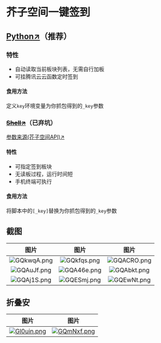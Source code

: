# 芥子空间一键签到
## [Python↗](/jiezi.py)（推荐）
### 特性
* 自动读取当前板块列表，无需自行加板
* 可挂腾讯云云函数定时签到
#### 食用方法
定义`key`环境变量为你抓包得到的`_key`参数
### ~~[Shell↗](/jiezi.sh)~~（已弃坑）
[参数来源(芥子空间API)↗](https://api.bbs.lieyou888.com/category/list/ANDROID/1.0)
#### 特性
* 可指定签到板块
* 无读板过程，运行时间短
* 手机终端可执行
#### 食用方法
将脚本中的`[_key]`替换为你抓包得到的`_key`参数
## 截图
|图片|图片|图片|
|:-:|:-:|:-:|
|![GQkwqA.png](https://s1.ax1x.com/2020/03/31/GQkwqA.png)|![GQkfqs.png](https://s1.ax1x.com/2020/03/31/GQkfqs.png)|![GQACRO.png](https://s1.ax1x.com/2020/03/31/GQACRO.png)|
|![GQAuJf.png](https://s1.ax1x.com/2020/03/31/GQAuJf.png)|![GQA46e.png](https://s1.ax1x.com/2020/03/31/GQA46e.png)|![GQAbkt.png](https://s1.ax1x.com/2020/03/31/GQAbkt.png)|
|![GQAj1S.png](https://s1.ax1x.com/2020/03/31/GQAj1S.png)|![GQESmj.png](https://s1.ax1x.com/2020/03/31/GQESmj.png)|![GQEwNt.png](https://s1.ax1x.com/2020/03/31/GQEwNt.png)|
## 折叠安
|图片|图片|
|:-:|:-:|
|[![Gl0uin.png](https://s1.ax1x.com/2020/04/01/Gl0uin.png)](https://www.coolapk.com/feed/17724818?shareKey=ODllMzRmNjE4NDEyNWU4Mzg4N2E~)|[![GQmNxf.png](https://s1.ax1x.com/2020/03/31/GQmNxf.png)](https://www.coolapk.com/feed/17725534?shareKey=NDk0ZTU0NGVjMDRhNWU4Mzg3ZDk~)|
